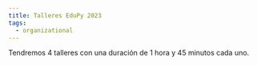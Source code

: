 ```yaml
---
title: Talleres EduPy 2023
tags:
  - organizational
---
```


Tendremos 4 talleres con una duración de 1 hora y 45 minutos cada uno.

